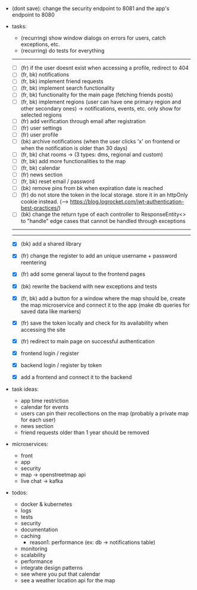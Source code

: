 # 
#
#

- (dont save): change the security endpoint to 8081 and the app's endpoint to 8080

- tasks:
	- (recurring) show window dialogs on errors for users, catch exceptions, etc.
	- (recurring) do tests for everything
	------------------
	- [ ] (fr) if the user doesnt exist when accessing a profile, redirect to 404
	- [ ] (fr, bk) notifications
	- [ ] (fr, bk) implement friend requests
	- [ ] (fr, bk) implement search functionality
	- [ ] (fr, bk) functionality for the main page (fetching friends posts)
	- [ ] (fr, bk) implement regions (user can have one primary region and other secondary ones) -> notifications, events, etc. only show for selected regions
	- [ ] (fr) add verification through email after registration
	- [ ] (fr) user settings
	- [ ] (fr) user profile
	- [ ] (bk) archive notifications (when the user clicks 'x' on frontend or when the notification is older than 30 days)
	- [ ] (fr, bk) chat rooms -> (3 types: dms, regional and custom)
	- [ ] (fr, bk) add more functionalities to the map
	- [ ] (fr, bk) calendar
	- [ ] (fr) news section
	- [ ] (fr, bk) reset email / password
	- [ ] (bk) remove pins from bk when expiration date is reached
	- [ ] (fr) do not store the token in the local storage. store it in an httpOnly cookie instead. (--> https://blog.logrocket.com/jwt-authentication-best-practices/)
	- [ ] (bk) change the return type of each controller to ResponseEntity<> to "handle" edge cases that cannot be handled through exceptions 

	_________________________________
	---------------------------------
	- [x] (bk) add a shared library
	- [x] (fr) change the register to add an unique username + password reentering
	- [x] (fr) add some general layout to the frontend pages
	- [x] (bk) rewrite the backend with new exceptions and tests
	- [x] (fr, bk) add a button for a window where the map should be, create the map microservice and connect it to the app (make db queries for saved data like markers)
	- [x] (fr) save the token locally and check for its availability when accessing the site
	- [x] (fr) redirect to main page on successful authentication
	- [x] frontend login / register
	- [x] backend login / register by token
	- [x] add a frontend and connect it to the backend


- task ideas:
	- app time restriction
	- calendar for events
	- users can pin their recollections on the map (probably a private map for each user)
	- news section
	- friend requests older than 1 year should be removed


- microservices: 
	- front
	- app
	- security
	- map -> openstreetmap api
	- live chat -> kafka


- todos:
	- docker & kubernetes
	- logs
	- tests
	- security
	- documentation
	- caching
		- reason1: performance (ex: db -> notifications table)
	- monitoring
	- scalability
	- performance
	- integrate design patterns
	- see where you put that calendar
	- see a weather location api for the map


